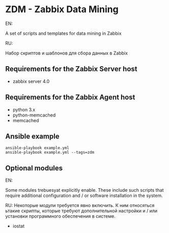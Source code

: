 ZDM - Zabbix Data Mining
================
EN:

A set of scripts and templates for data mining in Zabbix


RU:

Набор скриптов и шаблонов для сбора данных в Zabbix


Requirements for the Zabbix Server host
----------------
* zabbix server 4.0


Requirements for the Zabbix Agent host
----------------
* python 3.x
* python-memcached
* memcached


Ansible example
----------------
    ansible-playbook example.yml
    ansible-playbook example.yml --tags=zdm



Optional modules
----------------
EN:

Some modules trebuesyat explicitly enable. These include such scripts that require additional configuration and / or software installation in the system.


RU:
Некоторые модули требуется явно включить. К ним относяться ьтакие скрипты, которые требуют дополнительной настройки и / или установки программного обеспечения в системе.

* iostat
